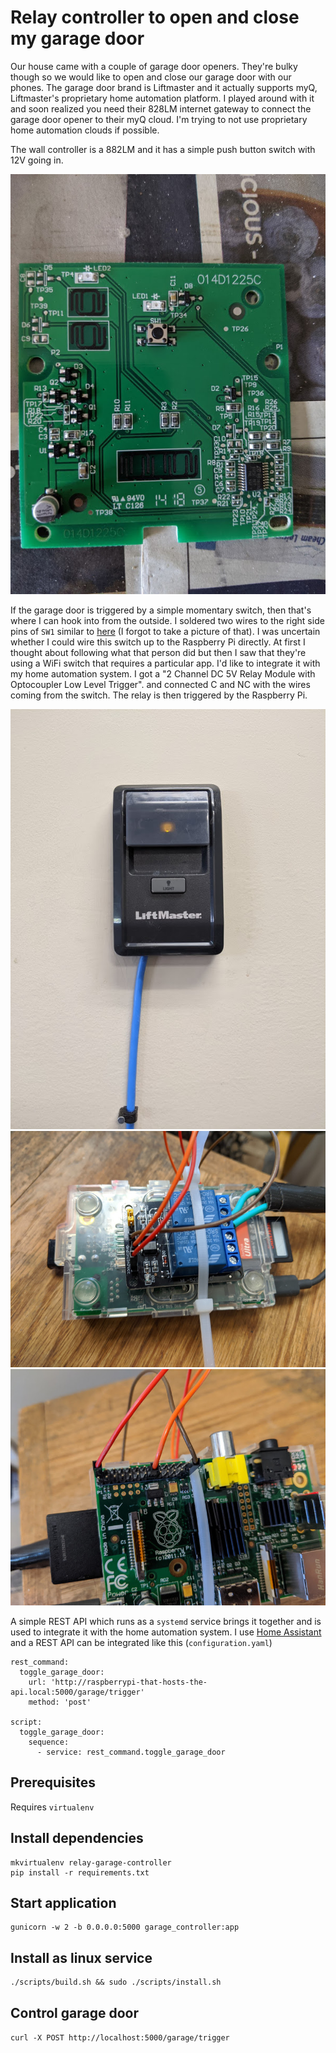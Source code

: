 # Relay controller to open and close my garage door

Our house came with a couple of garage door openers. They're bulky though so we would like to open and close our garage door with our phones. The garage door brand is Liftmaster and it actually supports myQ, Liftmaster's proprietary home automation platform. I played around with it and soon realized you need their 828LM internet gateway to connect the garage door opener to their myQ cloud. I'm trying to not use proprietary home automation clouds if possible.

The wall controller is a 882LM and it has a simple push button switch with 12V going in.

![882LM curcuit board](images/1.jpg)

If the garage door is triggered by a simple momentary switch, then that's where I can hook into from the outside. I soldered two wires to the right side pins of `SW1` similar to [here](https://www.wagex.org/?p=127) (I forgot to take a picture of that). I was uncertain whether I could wire this switch up to the Raspberry Pi directly. At first I thought about following what that person did but then I saw that they're using a WiFi switch that requires a particular app. I'd like to integrate it with my home automation system. I got a "2 Channel DC 5V Relay Module with Optocoupler Low Level Trigger". and connected C and NC with the wires coming from the switch. The relay is then triggered by the Raspberry Pi.

![Wires coming out of 882LM](images/2.jpg)
![Relay](images/3.jpg)
![GPIO](images/4.jpg)

A simple REST API which runs as a `systemd` service brings it together and is used to integrate it with the home automation system. I use [Home Assistant](https://www.home-assistant.io/) and a REST API can be integrated like this (`configuration.yaml`)

```
rest_command:
  toggle_garage_door:
    url: 'http://raspberrypi-that-hosts-the-api.local:5000/garage/trigger'
    method: 'post'

script:
  toggle_garage_door:
    sequence:
      - service: rest_command.toggle_garage_door
```

## Prerequisites

Requires `virtualenv`

## Install dependencies

```
mkvirtualenv relay-garage-controller
pip install -r requirements.txt
```

## Start application

```
gunicorn -w 2 -b 0.0.0.0:5000 garage_controller:app
```

## Install as linux service

```
./scripts/build.sh && sudo ./scripts/install.sh
```

## Control garage door

`curl -X POST http://localhost:5000/garage/trigger`
